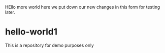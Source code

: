 HEllo more world here we put down our new changes in this form for testing later.
# hello-world1
This is a repository for demo purposes only 
